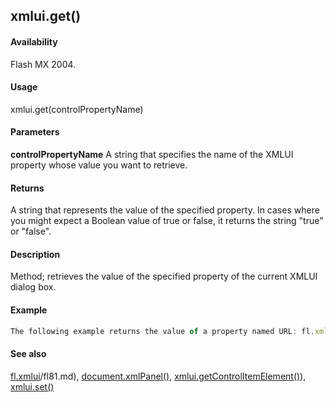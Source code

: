## xmlui.get()

#### Availability

Flash MX 2004.

#### Usage

xmlui.get(controlPropertyName)

#### Parameters

**controlPropertyName** A string that specifies the name of the XMLUI property whose value you want to retrieve.

#### Returns

A string that represents the value of the specified property. In cases where you might expect a Boolean value of true
or false, it returns the string "true" or "false".

#### Description

Method; retrieves the value of the specified property of the current XMLUI dialog box.

#### Example

```javascript
The following example returns the value of a property named URL: fl.xmlui.get("URL");

```
#### See also

[fl.xmlui](#!AdobeDocs/developers-animatesdk-docs/test/flash_object_(fl)/fl81.md)/fl81.md), [document.xmlPanel()](#!AdobeDocs/developers-animatesdk-docs/test/Document_object/docu6198.md), [xmlui.getControlItemElement()](#!AdobeDocs/developers-animatesdk-docs/test/XMLUI_object/xmlui3.md)), [xmlui.set()](#!AdobeDocs/developers-animatesdk-docs/test/XMLUI_object/xmlui6.md)

<span id="xmlui.getControlItemElement()" class="anchor"></span>
